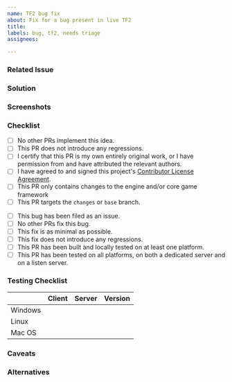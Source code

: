 ```yaml
---
name: TF2 bug fix
about: Fix for a bug present in live TF2
title:
labels: bug, tf2, needs triage
assignees:

---
```


### Related Issue
<!-- Number of the issue where this bug was filed -->

### Solution
<!-- A clear and concise description of what the solution was -->

### Screenshots
<!-- Add screenshots of the solution if applicable -->

### Checklist
<!-- You MUST answer "yes" to all of these to open a pull request -->
<!-- To tick a checkbox, place an 'x' in it, like so: [x] -->
- [ ] No other PRs implement this idea.
- [ ] This PR does not introduce any regressions.
- [ ] I certify that this PR is my own entirely original work, or I have permission from and have attributed the relevant authors.
- [ ] I have agreed to and signed this project's [Contributor License Agreement](https://cla-assistant.io/mastercomfig/team-comtress-2).
- [ ] This PR only contains changes to the engine and/or core game framework
- [ ] This PR targets the `changes` or `base` branch.

<!-- You do NOT have to answer "yes" to the following, but please mark them if relevant -->
<!-- To tick a checkbox, place an 'x' in it, like so: [x] -->
- [ ] This bug has been filed as an issue.
- [ ] No other PRs fix this bug.
- [ ] This fix is as minimal as possible.
- [ ] This fix does not introduce any regressions.
- [ ] This PR has been built and locally tested on at least one platform.
- [ ] This PR has been tested on all platforms, on both a dedicated server and on a listen server.

### Testing Checklist
<!-- You do not have to test on all platforms to open a pull request -->
|         |            Client             |            Server             | Version                     |
|---------|:-----------------------------:|:-----------------------------:|-----------------------------|
| Windows | <!-- Built, Tested or N/A --> | <!-- Built, Tested or N/A --> | <!-- e.g. Windows 10 -->    |
|   Linux | <!-- Built, Tested or N/A --> | <!-- Built, Tested or N/A --> | <!-- `uname -vr` output --> |
|  Mac OS | <!-- Built, Tested or N/A --> | <!-- Built, Tested or N/A --> | <!-- e.g. Catalina -->      |

### Caveats
<!-- Any caveats and side effects of this solution -->

### Alternatives
<!-- Alternatives that were considered -->

